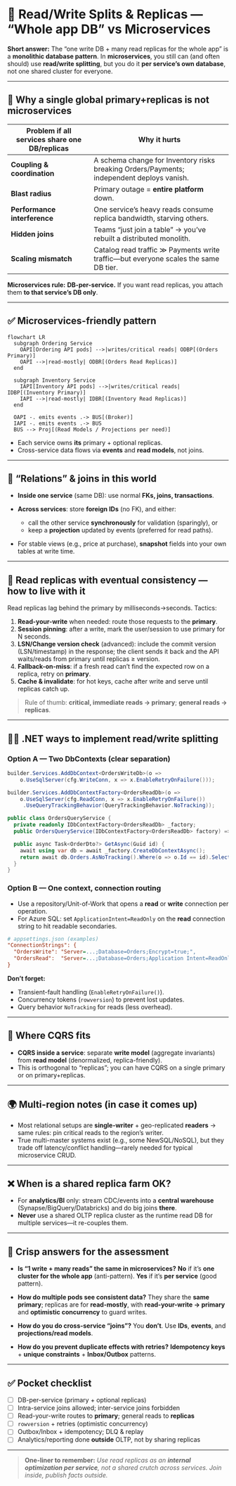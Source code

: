 # 🔄 Read/Write Splits & Replicas — “Whole app DB” vs **Microservices**

**Short answer:** The “one write DB + many read replicas for the whole app” is a **monolithic database pattern**. In **microservices**, you still can (and often should) use **read/write splitting**, but you do it **per service’s own database**, not one shared cluster for everyone.

---

## 🧭 Why a single global primary+replicas is **not** microservices

| Problem if all services share one DB/replicas | Why it hurts                                                                              |
| --------------------------------------------- | ----------------------------------------------------------------------------------------- |
| **Coupling & coordination**                   | A schema change for Inventory risks breaking Orders/Payments; independent deploys vanish. |
| **Blast radius**                              | Primary outage = **entire platform** down.                                                |
| **Performance interference**                  | One service’s heavy reads consume replica bandwidth, starving others.                     |
| **Hidden joins**                              | Teams “just join a table” → you’ve rebuilt a distributed monolith.                        |
| **Scaling mismatch**                          | Catalog read traffic ≫ Payments write traffic—but everyone scales the same DB tier.       |

**Microservices rule:** **DB-per-service.** If you want read replicas, you attach them **to that service’s DB only**.

---

## ✅ Microservices-friendly pattern

```mermaid
flowchart LR
  subgraph Ordering Service
    OAPI[Ordering API pods] -->|writes/critical reads| ODBP[(Orders Primary)]
    OAPI -->|read-mostly| ODBR[(Orders Read Replicas)]
  end

  subgraph Inventory Service
    IAPI[Inventory API pods] -->|writes/critical reads| IDBP[(Inventory Primary)]
    IAPI -->|read-mostly| IDBR[(Inventory Read Replicas)]
  end

  OAPI -. emits events .-> BUS[(Broker)]
  IAPI -. emits events .-> BUS
  BUS --> Proj[(Read Models / Projections per need)]
```

- Each service owns **its** primary + optional replicas.
- Cross-service data flows via **events** and **read models**, not joins.

---

## 🔗 “Relations” & joins in this world

- **Inside one service** (same DB): use normal **FKs, joins, transactions**.
- **Across services**: store **foreign IDs** (no FK), and either:

  - call the other service **synchronously** for validation (sparingly), or
  - keep a **projection** updated by events (preferred for read paths).

- For stable views (e.g., price at purchase), **snapshot** fields into your own tables at write time.

---

## 📖 Read replicas with **eventual consistency** — how to live with it

Read replicas lag behind the primary by milliseconds→seconds. Tactics:

1. **Read-your-write** when needed: route those requests to the **primary**.
2. **Session pinning**: after a write, mark the user/session to use primary for N seconds.
3. **LSN/Change version check** (advanced): include the commit version (LSN/timestamp) in the response; the client sends it back and the API waits/reads from primary until replicas ≥ version.
4. **Fallback-on-miss**: if a fresh read can’t find the expected row on a replica, retry on **primary**.
5. **Cache & invalidate**: for hot keys, cache after write and serve until replicas catch up.

> Rule of thumb: **critical, immediate reads → primary**; **general reads → replicas**.

---

## 🧑‍💻 .NET ways to implement read/write splitting

### Option A — Two DbContexts (clear separation)

```csharp
builder.Services.AddDbContext<OrdersWriteDb>(o =>
    o.UseSqlServer(cfg.WriteConn, x => x.EnableRetryOnFailure()));

builder.Services.AddDbContextFactory<OrdersReadDb>(o =>
    o.UseSqlServer(cfg.ReadConn, x => x.EnableRetryOnFailure())
     .UseQueryTrackingBehavior(QueryTrackingBehavior.NoTracking));
```

```csharp
public class OrdersQueryService {
  private readonly IDbContextFactory<OrdersReadDb> _factory;
  public OrdersQueryService(IDbContextFactory<OrdersReadDb> factory) => _factory = factory;

  public async Task<OrderDto?> GetAsync(Guid id) {
    await using var db = await _factory.CreateDbContextAsync();
    return await db.Orders.AsNoTracking().Where(o => o.Id == id).Select(...).FirstOrDefaultAsync();
  }
}
```

### Option B — One context, connection routing

- Use a repository/Unit-of-Work that opens a **read** or **write** connection per operation.
- For Azure SQL: set `ApplicationIntent=ReadOnly` on the **read** connection string to hit readable secondaries.

```ini
# appsettings.json (examples)
"ConnectionStrings": {
  "OrdersWrite": "Server=...;Database=Orders;Encrypt=true;",
  "OrdersRead":  "Server=...;Database=Orders;Application Intent=ReadOnly;Encrypt=true;"
}
```

**Don’t forget:**

- Transient-fault handling (`EnableRetryOnFailure()`).
- Concurrency tokens (`rowversion`) to prevent lost updates.
- Query behavior `NoTracking` for reads (less overhead).

---

## 🧪 Where CQRS fits

- **CQRS inside a service**: separate **write model** (aggregate invariants) from **read model** (denormalized, replica-friendly).
- This is orthogonal to “replicas”; you can have CQRS on a single primary or on primary+replicas.

---

## 🌍 Multi-region notes (in case it comes up)

- Most relational setups are **single-writer** + geo-replicated **readers** → same rules: pin critical reads to the region’s writer.
- True multi-master systems exist (e.g., some NewSQL/NoSQL), but they trade off latency/conflict handling—rarely needed for typical microservice CRUD.

---

## ❌ When is a **shared** replica farm OK?

- For **analytics/BI** only: stream CDC/events into a **central warehouse** (Synapse/BigQuery/Databricks) and do big joins **there**.
- **Never** use a shared OLTP replica cluster as the runtime read DB for multiple services—it re-couples them.

---

## 📝 Crisp answers for the assessment

- **Is “1 write + many reads” the same in microservices?**
  **No** if it’s **one cluster for the whole app** (anti-pattern).
  **Yes** if it’s **per service** (good pattern).

- **How do multiple pods see consistent data?**
  They share the **same primary**; replicas are for **read-mostly**, with **read-your-write → primary** and **optimistic concurrency** to guard writes.

- **How do you do cross-service “joins”?**
  You **don’t**. Use **IDs**, **events**, and **projections/read models**.

- **How do you prevent duplicate effects with retries?**
  **Idempotency keys** + **unique constraints** + **Inbox/Outbox** patterns.

---

## ✅ Pocket checklist

- [ ] DB-per-service (primary + optional replicas)
- [ ] Intra-service joins allowed; inter-service joins forbidden
- [ ] Read-your-write routes to **primary**; general reads to **replicas**
- [ ] `rowversion` + retries (optimistic concurrency)
- [ ] Outbox/Inbox + idempotency; DLQ & replay
- [ ] Analytics/reporting done **outside** OLTP, not by sharing replicas

---

> **One-liner to remember:** _Use read replicas as an **internal optimization per service**, not a shared crutch across services. Join inside, publish facts outside._

